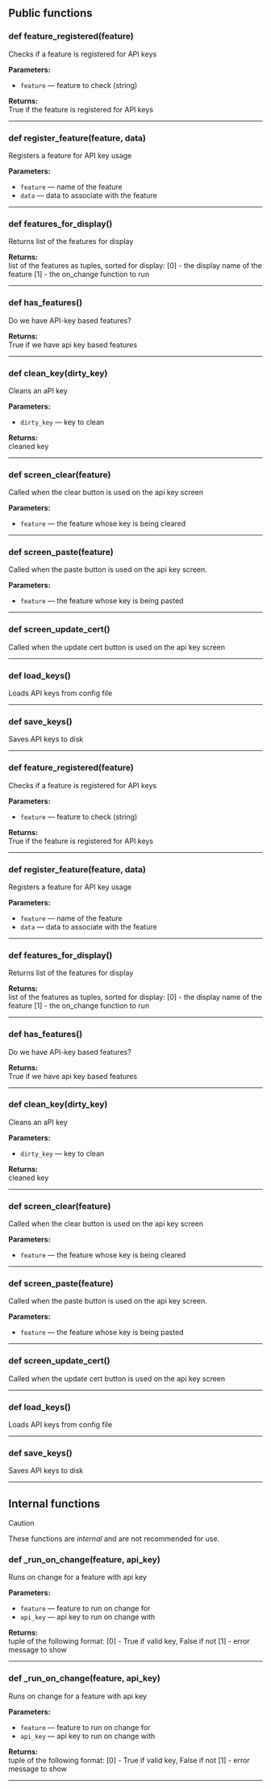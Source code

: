 ## Public functions

### def feature_registered(feature)

Checks if a feature is registered for API keys

**Parameters:**
- `feature` &mdash; feature to check (string)


**Returns:**<br>
True if the feature is registered for API keys

---

### def register_feature(feature, data)

Registers a feature for API key usage

**Parameters:**
- `feature` &mdash; name of the feature
- `data` &mdash; data to associate with the feature


---

### def features_for_display()

Returns list of the features for display

**Returns:**<br>
list of the features as tuples, sorted for display: [0] - the display name of the feature [1] - the on_change function to run

---

### def has_features()

Do we have API-key based features?

**Returns:**<br>
True if we have api key based features

---

### def clean_key(dirty_key)

Cleans an aPI key

**Parameters:**
- `dirty_key` &mdash; key to clean


**Returns:**<br>
cleaned key

---

### def screen_clear(feature)

Called when the clear button is used on the api key screen

**Parameters:**
- `feature` &mdash; the feature whose key is being cleared


---

### def screen_paste(feature)

Called when the paste button is used on the api key screen.

**Parameters:**
- `feature` &mdash; the feature whose key is being pasted


---

### def screen_update_cert()

Called when the update cert button is used on the api key screen

---

### def load_keys()

Loads API keys from config file

---

### def save_keys()

Saves API keys to disk

---

### def feature_registered(feature)

Checks if a feature is registered for API keys

**Parameters:**
- `feature` &mdash; feature to check (string)


**Returns:**<br>
True if the feature is registered for API keys

---

### def register_feature(feature, data)

Registers a feature for API key usage

**Parameters:**
- `feature` &mdash; name of the feature
- `data` &mdash; data to associate with the feature


---

### def features_for_display()

Returns list of the features for display

**Returns:**<br>
list of the features as tuples, sorted for display: [0] - the display name of the feature [1] - the on_change function to run

---

### def has_features()

Do we have API-key based features?

**Returns:**<br>
True if we have api key based features

---

### def clean_key(dirty_key)

Cleans an aPI key

**Parameters:**
- `dirty_key` &mdash; key to clean


**Returns:**<br>
cleaned key

---

### def screen_clear(feature)

Called when the clear button is used on the api key screen

**Parameters:**
- `feature` &mdash; the feature whose key is being cleared


---

### def screen_paste(feature)

Called when the paste button is used on the api key screen.

**Parameters:**
- `feature` &mdash; the feature whose key is being pasted


---

### def screen_update_cert()

Called when the update cert button is used on the api key screen

---

### def load_keys()

Loads API keys from config file

---

### def save_keys()

Saves API keys to disk

---

## Internal functions

> [!CAUTION]
> These functions are *internal* and are not recommended for use.

### def _run_on_change(feature, api_key)

Runs on change for a feature with api key

**Parameters:**
- `feature` &mdash; feature to run on change for
- `api_key` &mdash; api key to run on change with


**Returns:**<br>
tuple of the following format: [0] - True if valid key, False if not [1] - error message to show

---

### def _run_on_change(feature, api_key)

Runs on change for a feature with api key

**Parameters:**
- `feature` &mdash; feature to run on change for
- `api_key` &mdash; api key to run on change with


**Returns:**<br>
tuple of the following format: [0] - True if valid key, False if not [1] - error message to show

---

